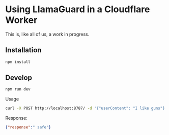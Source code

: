 # Using LlamaGuard in a Cloudflare Worker

This is, like all of us, a work in progress.

## Installation

```bash
npm install
```

## Develop

```bash
npm run dev
```

Usage

```bash
curl -X POST http://localhost:8787/ -d '{"userContent": "I like guns"}'
```

Response:
```json
{"response":" safe"}
```
